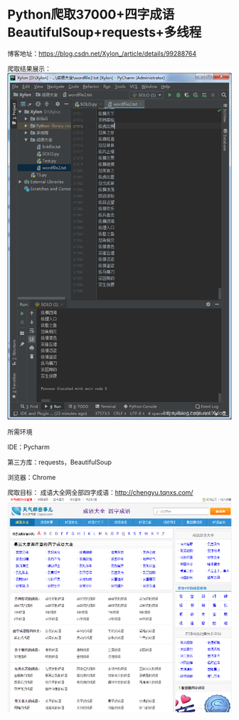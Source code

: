 # Python爬取37000+四字成语 BeautifulSoup+requests+多线程

博客地址：https://blog.csdn.net/Xylon_/article/details/99288764

爬取结果展示：
![image](https://github.com/xylon666/idiom/blob/master/Image/1.png)

所需环境

IDE：Pycharm

第三方库：requests，BeautifulSoup

浏览器：Chrome

爬取目标：
成语大全网全部四字成语：http://chengyu.tqnxs.com/
![image](https://github.com/xylon666/idiom/blob/master/Image/2.png)
